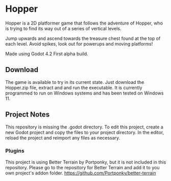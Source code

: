 # Hopper

Hopper is a 2D platformer game that follows the adventure of Hopper, who is trying to find its way out of a series of vertical levels.

Jump upwards and ascend towards the treasure chest found at the top of each level. Avoid spikes, look out for powerups and moving platforms!

Made using Godot 4.2
First alpha build.

## Download

The game is available to try in its current state. Just download the Hopper.zip file, extract and and run the executable. It is currently programmed to run on Windows systems and has been tested on Windows 11.

## Project Notes

This repository is missing the .godot directory. To edit this project, create a new Godot project and copy the files to your project directory. In the editor, reload the project and reimport any files as necessary.

### Plugins

This project is using Better Terrain by Portponky, but it is not included in this repository. Please go to the repository for Better Terrain and add it to you own project's addon folder.
https://github.com/Portponky/better-terrain
